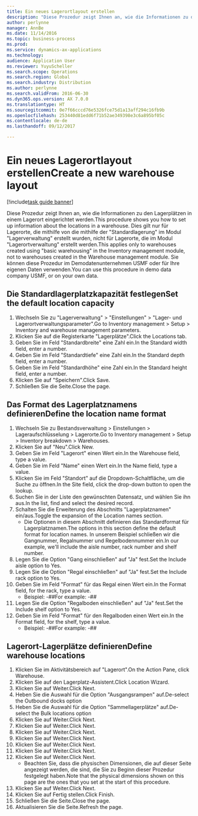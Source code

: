 ```yaml
---
title: Ein neues Lagerortlayout erstellen
description: "Diese Prozedur zeigt Ihnen an, wie die Informationen zu den Lagerplätzen in einem Lagerort eingerichtet werden."
author: perlynne
manager: AnnBe
ms.date: 11/14/2016
ms.topic: business-process
ms.prod: 
ms.service: dynamics-ax-applications
ms.technology: 
audience: Application User
ms.reviewer: YuyuScheller
ms.search.scope: Operations
ms.search.region: Global
ms.search.industry: Distribution
ms.author: perlynne
ms.search.validFrom: 2016-06-30
ms.dyn365.ops.version: AX 7.0.0
ms.translationtype: HT
ms.sourcegitcommit: 0e7f66cccd76e5326fce75d1a13aff294c16fb9b
ms.openlocfilehash: 253440d81edd6f71b52ae349398e3c6a895bf05c
ms.contentlocale: de-de
ms.lasthandoff: 09/12/2017

---
```

# <a name="create-a-new-warehouse-layout"></a><span data-ttu-id="6f716-103">Ein neues Lagerortlayout erstellen</span><span class="sxs-lookup"><span data-stu-id="6f716-103">Create a new warehouse layout</span></span>

[!include[task guide banner](../../includes/task-guide-banner.md)]

<span data-ttu-id="6f716-104">Diese Prozedur zeigt Ihnen an, wie die Informationen zu den Lagerplätzen in einem Lagerort eingerichtet werden.</span><span class="sxs-lookup"><span data-stu-id="6f716-104">This procedure shows you how to set up information about the locations in a warehouse.</span></span> <span data-ttu-id="6f716-105">Dies gilt nur für Lagerorte, die mithilfe von die mithilfe der "Standardlagerung" im Modul "Lagerverwaltung" erstellt wurden, nicht für Lagerorte, die im Modul "Lagerortverwaltung" erstellt werden.</span><span class="sxs-lookup"><span data-stu-id="6f716-105">This applies only to warehouses created using "basic warehousing" in the Inventory management module, not to warehouses created in the Warehouse management module.</span></span> <span data-ttu-id="6f716-106">Sie können diese Prozedur im Demodatenunternehmen USMF oder für Ihre eigenen Daten verwenden.</span><span class="sxs-lookup"><span data-stu-id="6f716-106">You can use this procedure in demo data company USMF, or on your own data.</span></span>


## <a name="set-the-default-location-capacity"></a><span data-ttu-id="6f716-107">Die Standardlagerplatzkapazität festlegen</span><span class="sxs-lookup"><span data-stu-id="6f716-107">Set the default location capacity</span></span>
1. <span data-ttu-id="6f716-108">Wechseln Sie zu "Lagerverwaltung" > "Einstellungen" > "Lager- und Lagerortverwaltungsparameter".</span><span class="sxs-lookup"><span data-stu-id="6f716-108">Go to Inventory management > Setup > Inventory and warehouse management parameters.</span></span>
2. <span data-ttu-id="6f716-109">Klicken Sie auf die Registerkarte "Lagerplätze".</span><span class="sxs-lookup"><span data-stu-id="6f716-109">Click the Locations tab.</span></span>
3. <span data-ttu-id="6f716-110">Geben Sie im Feld "Standardbreite" eine Zahl ein.</span><span class="sxs-lookup"><span data-stu-id="6f716-110">In the Standard width field, enter a number.</span></span>
4. <span data-ttu-id="6f716-111">Geben Sie im Feld "Standardtiefe" eine Zahl ein.</span><span class="sxs-lookup"><span data-stu-id="6f716-111">In the Standard depth field, enter a number.</span></span>
5. <span data-ttu-id="6f716-112">Geben Sie im Feld "Standardhöhe" eine Zahl ein.</span><span class="sxs-lookup"><span data-stu-id="6f716-112">In the Standard height field, enter a number.</span></span>
6. <span data-ttu-id="6f716-113">Klicken Sie auf "Speichern".</span><span class="sxs-lookup"><span data-stu-id="6f716-113">Click Save.</span></span>
7. <span data-ttu-id="6f716-114">Schließen Sie die Seite.</span><span class="sxs-lookup"><span data-stu-id="6f716-114">Close the page.</span></span>

## <a name="define-the-location-name-format"></a><span data-ttu-id="6f716-115">Das Format des Lagerplatznamens definieren</span><span class="sxs-lookup"><span data-stu-id="6f716-115">Define the location name format</span></span>
1. <span data-ttu-id="6f716-116">Wechseln Sie zu Bestandsverwaltung > Einstellungen > Lageraufschlüsselung > Lagerorte.</span><span class="sxs-lookup"><span data-stu-id="6f716-116">Go to Inventory management > Setup > Inventory breakdown > Warehouses.</span></span>
2. <span data-ttu-id="6f716-117">Klicken Sie auf "Neu".</span><span class="sxs-lookup"><span data-stu-id="6f716-117">Click New.</span></span>
3. <span data-ttu-id="6f716-118">Geben Sie im Feld "Lagerort" einen Wert ein.</span><span class="sxs-lookup"><span data-stu-id="6f716-118">In the Warehouse field, type a value.</span></span>
4. <span data-ttu-id="6f716-119">Geben Sie im Feld "Name" einen Wert ein.</span><span class="sxs-lookup"><span data-stu-id="6f716-119">In the Name field, type a value.</span></span>
5. <span data-ttu-id="6f716-120">Klicken Sie im Feld "Standort" auf die Dropdown-Schaltfläche, um die Suche zu öffnen.</span><span class="sxs-lookup"><span data-stu-id="6f716-120">In the Site field, click the drop-down button to open the lookup.</span></span>
6. <span data-ttu-id="6f716-121">Suchen Sie in der Liste den gewünschten Datensatz, und wählen Sie ihn aus.</span><span class="sxs-lookup"><span data-stu-id="6f716-121">In the list, find and select the desired record.</span></span>
7. <span data-ttu-id="6f716-122">Schalten Sie die Erweiterung des Abschnitts "Lagerplatznamen" ein/aus.</span><span class="sxs-lookup"><span data-stu-id="6f716-122">Toggle the expansion of the Location names section.</span></span>
    * <span data-ttu-id="6f716-123">Die Optionen in diesem Abschnitt definieren das Standardformat für Lagerplatznamen.</span><span class="sxs-lookup"><span data-stu-id="6f716-123">The options in this section define the default format for location names.</span></span> <span data-ttu-id="6f716-124">In unserem Beispiel schließen wir die Gangnummer, Regalnummer und Regelbodennummer ein.</span><span class="sxs-lookup"><span data-stu-id="6f716-124">In our example, we'll include the aisle number, rack number and shelf number.</span></span>  
8. <span data-ttu-id="6f716-125">Legen Sie die Option "Gang einschließen" auf "Ja" fest.</span><span class="sxs-lookup"><span data-stu-id="6f716-125">Set the Include aisle option to Yes.</span></span>
9. <span data-ttu-id="6f716-126">Legen Sie die Option "Regal einschließen" auf "Ja" fest.</span><span class="sxs-lookup"><span data-stu-id="6f716-126">Set the Include rack option to Yes.</span></span>
10. <span data-ttu-id="6f716-127">Geben Sie im Feld "Format" für das Regal einen Wert ein.</span><span class="sxs-lookup"><span data-stu-id="6f716-127">In the Format field, for the rack, type a value.</span></span>
    * <span data-ttu-id="6f716-128">Beispiel: -##</span><span class="sxs-lookup"><span data-stu-id="6f716-128">For example: -##</span></span>  
11. <span data-ttu-id="6f716-129">Legen Sie die Option "Regalboden einschließen" auf "Ja" fest.</span><span class="sxs-lookup"><span data-stu-id="6f716-129">Set the Include shelf option to Yes.</span></span>
12. <span data-ttu-id="6f716-130">Geben Sie im Feld "Format" für den Regalboden einen Wert ein.</span><span class="sxs-lookup"><span data-stu-id="6f716-130">In the Format field, for the shelf, type a value.</span></span>
    * <span data-ttu-id="6f716-131">Beispiel: -##</span><span class="sxs-lookup"><span data-stu-id="6f716-131">For example: -##</span></span>  

## <a name="define-warehouse-locations"></a><span data-ttu-id="6f716-132">Lagerort-Lagerplätze definieren</span><span class="sxs-lookup"><span data-stu-id="6f716-132">Define warehouse locations</span></span>
1. <span data-ttu-id="6f716-133">Klicken Sie im Aktivitätsbereich auf "Lagerort".</span><span class="sxs-lookup"><span data-stu-id="6f716-133">On the Action Pane, click Warehouse.</span></span>
2. <span data-ttu-id="6f716-134">Klicken Sie auf den Lagerplatz-Assistent.</span><span class="sxs-lookup"><span data-stu-id="6f716-134">Click Location Wizard.</span></span>
3. <span data-ttu-id="6f716-135">Klicken Sie auf Weiter.</span><span class="sxs-lookup"><span data-stu-id="6f716-135">Click Next.</span></span>
4. <span data-ttu-id="6f716-136">Heben Sie die Auswahl für die Option "Ausgangsrampen" auf.</span><span class="sxs-lookup"><span data-stu-id="6f716-136">De-select the Outbound docks option</span></span>
5. <span data-ttu-id="6f716-137">Heben Sie die Auswahl für die Option "Sammellagerplätze" auf.</span><span class="sxs-lookup"><span data-stu-id="6f716-137">De-select the Bulk locations option</span></span>
6. <span data-ttu-id="6f716-138">Klicken Sie auf Weiter.</span><span class="sxs-lookup"><span data-stu-id="6f716-138">Click Next.</span></span>
7. <span data-ttu-id="6f716-139">Klicken Sie auf Weiter.</span><span class="sxs-lookup"><span data-stu-id="6f716-139">Click Next.</span></span>
8. <span data-ttu-id="6f716-140">Klicken Sie auf Weiter.</span><span class="sxs-lookup"><span data-stu-id="6f716-140">Click Next.</span></span>
9. <span data-ttu-id="6f716-141">Klicken Sie auf Weiter.</span><span class="sxs-lookup"><span data-stu-id="6f716-141">Click Next.</span></span>
10. <span data-ttu-id="6f716-142">Klicken Sie auf Weiter.</span><span class="sxs-lookup"><span data-stu-id="6f716-142">Click Next.</span></span>
11. <span data-ttu-id="6f716-143">Klicken Sie auf Weiter.</span><span class="sxs-lookup"><span data-stu-id="6f716-143">Click Next.</span></span>
12. <span data-ttu-id="6f716-144">Klicken Sie auf Weiter.</span><span class="sxs-lookup"><span data-stu-id="6f716-144">Click Next.</span></span>
    * <span data-ttu-id="6f716-145">Beachten Sie, dass die physischen Dimensionen, die auf dieser Seite angezeigt werden, die sind, die Sie zu Beginn dieser Prozedur festgelegt haben.</span><span class="sxs-lookup"><span data-stu-id="6f716-145">Note that the physical dimensions shown on this page are the ones that you set at the start of this procedure.</span></span>  
13. <span data-ttu-id="6f716-146">Klicken Sie auf Weiter.</span><span class="sxs-lookup"><span data-stu-id="6f716-146">Click Next.</span></span>
14. <span data-ttu-id="6f716-147">Klicken Sie auf Fertig stellen.</span><span class="sxs-lookup"><span data-stu-id="6f716-147">Click Finish.</span></span>
15. <span data-ttu-id="6f716-148">Schließen Sie die Seite.</span><span class="sxs-lookup"><span data-stu-id="6f716-148">Close the page.</span></span>
16. <span data-ttu-id="6f716-149">Aktualisieren Sie die Seite.</span><span class="sxs-lookup"><span data-stu-id="6f716-149">Refresh the page.</span></span>

